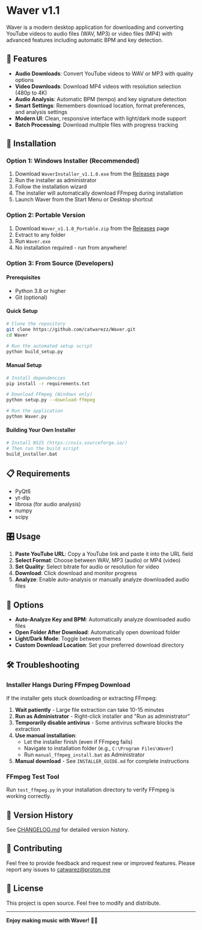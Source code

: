 # Waver v1.1

Waver is a modern desktop application for downloading and converting YouTube videos to audio files (WAV, MP3) or video files (MP4) with advanced features including automatic BPM and key detection.

## 🎵 Features

- **Audio Downloads**: Convert YouTube videos to WAV or MP3 with quality options
- **Video Downloads**: Download MP4 videos with resolution selection (480p to 4K)
- **Audio Analysis**: Automatic BPM (tempo) and key signature detection
- **Smart Settings**: Remembers download location, format preferences, and analysis settings
- **Modern UI**: Clean, responsive interface with light/dark mode support
- **Batch Processing**: Download multiple files with progress tracking

## 🚀 Installation

### Option 1: Windows Installer (Recommended)
1. Download `WaverInstaller_v1.1.0.exe` from the [Releases](https://github.com/catwarezz/Waver/releases) page
2. Run the installer as administrator
3. Follow the installation wizard
4. The installer will automatically download FFmpeg during installation
5. Launch Waver from the Start Menu or Desktop shortcut

### Option 2: Portable Version
1. Download `Waver_v1.1.0_Portable.zip` from the [Releases](https://github.com/catwarezz/Waver/releases) page
2. Extract to any folder
3. Run `Waver.exe`
4. No installation required - run from anywhere!

### Option 3: From Source (Developers)

#### Prerequisites
- Python 3.8 or higher
- Git (optional)

#### Quick Setup
```bash
# Clone the repository
git clone https://github.com/catwarezz/Waver.git
cd Waver

# Run the automated setup script
python build_setup.py
```

#### Manual Setup
```bash
# Install dependencies
pip install -r requirements.txt

# Download FFmpeg (Windows only)
python setup.py --download-ffmpeg

# Run the application
python Waver.py
```

#### Building Your Own Installer
```bash
# Install NSIS (https://nsis.sourceforge.io/)
# Then run the build script
build_installer.bat
```

## 📋 Requirements

- PyQt6
- yt-dlp
- librosa (for audio analysis)
- numpy
- scipy

## 🎛️ Usage

1. **Paste YouTube URL**: Copy a YouTube link and paste it into the URL field
2. **Select Format**: Choose between WAV, MP3 (audio) or MP4 (video)
3. **Set Quality**: Select bitrate for audio or resolution for video
4. **Download**: Click download and monitor progress
5. **Analyze**: Enable auto-analysis or manually analyze downloaded audio files

## 🔧 Options

- **Auto-Analyze Key and BPM**: Automatically analyze downloaded audio files
- **Open Folder After Download**: Automatically open download folder
- **Light/Dark Mode**: Toggle between themes
- **Custom Download Location**: Set your preferred download directory

## 🛠️ Troubleshooting

### Installer Hangs During FFmpeg Download
If the installer gets stuck downloading or extracting FFmpeg:

1. **Wait patiently** - Large file extraction can take 10-15 minutes
2. **Run as Administrator** - Right-click installer and "Run as administrator"
3. **Temporarily disable antivirus** - Some antivirus software blocks the extraction
4. **Use manual installation**:
   - Let the installer finish (even if FFmpeg fails)
   - Navigate to installation folder (e.g., `C:\Program Files\Waver`)
   - Run `manual_ffmpeg_install.bat` as Administrator
5. **Manual download** - See `INSTALLER_GUIDE.md` for complete instructions

### FFmpeg Test Tool
Run `test_ffmpeg.py` in your installation directory to verify FFmpeg is working correctly.

## 📝 Version History

See [CHANGELOG.md](CHANGELOG.md) for detailed version history.

## 🤝 Contributing

Feel free to provide feedback and request new or improved features. 
Please report any issues to catwarez@proton.me

## 📄 License

This project is open source. Feel free to modify and distribute.

---

**Enjoy making music with Waver!** 🎵✨
